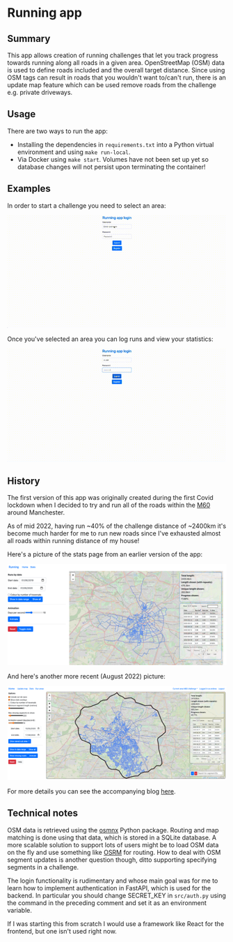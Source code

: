 # Running app

## Summary

This app allows creation of running challenges that let you track progress towards running along all roads in a given area. OpenStreetMap (OSM) data is used to define roads included and the overall target distance. Since using OSM tags can result in roads that you wouldn't want to/can't run, there is an update map feature which can be used remove roads from the challenge e.g. private driveways.

## Usage

There are two ways to run the app:

* Installing the dependencies in `requirements.txt` into a Python virtual environment and using `make run-local`.
* Via Docker using `make start`. Volumes have not been set up yet so database changes will not persist upon terminating the container!

## Examples

In order to start a challenge you need to select an area:

![Creating an area](videos/create_run_area.gif)

Once you've selected an area you can log runs and view your statistics:

![Logging a run](videos/log_run.gif)

## History

The first version of this app was originally created during the first Covid lockdown when I decided to try and run all of the roads within the [M60](https://en.wikipedia.org/wiki/M60_motorway_(Great_Britain)) around Manchester.

As of mid 2022, having run ~40% of the challenge distance of ~2400km it's become much harder for me to run new roads since I've exhausted almost all roads within running distance of my house!

Here's a picture of the stats page from an earlier version of the app:

![Early progress](static/images/stats_tab.png)

And here's another more recent (August 2022) picture:

![Recent progress](static/images/stats_tab_updated.png)

For more details you can see the accompanying blog [here](https://minimav.github.io/running_app/).

## Technical notes

OSM data is retrieved using the [osmnx](https://github.com/gboeing/osmnx) Python package. Routing and map matching is done using that data, which is stored in a SQLite database. A more scalable solution to support lots of users might be to load OSM data on the fly and use something like [OSRM](http://project-osrm.org/) for routing. How to deal with OSM segment updates is another question though, ditto supporting specifying segments in a challenge.

The login functionality is rudimentary and whose main goal was for me to learn how to implement authentication in FastAPI, which is used for the backend. In particular you should change SECRET_KEY in `src/auth.py` using the command in the preceding comment and set it as an environment variable.

If I was starting this from scratch I would use a framework like React for the frontend, but one isn't used right now.
